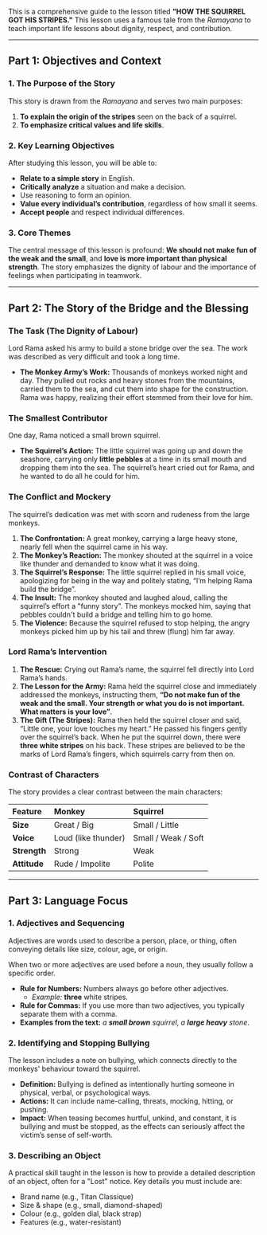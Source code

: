This is a comprehensive guide to the lesson titled **"HOW THE SQUIRREL GOT HIS STRIPES."** This lesson uses a famous tale from the *Ramayana* to teach important life lessons about dignity, respect, and contribution.

***

## Part 1: Objectives and Context

### 1. The Purpose of the Story
This story is drawn from the *Ramayana* and serves two main purposes:
1.  **To explain the origin of the stripes** seen on the back of a squirrel.
2.  **To emphasize critical values and life skills**.

### 2. Key Learning Objectives
After studying this lesson, you will be able to:
*   **Relate to a simple story** in English.
*   **Critically analyze** a situation and make a decision.
*   Use reasoning to form an opinion.
*   **Value every individual’s contribution**, regardless of how small it seems.
*   **Accept people** and respect individual differences.

### 3. Core Themes
The central message of this lesson is profound: **We should not make fun of the weak and the small**, and **love is more important than physical strength**. The story emphasizes the dignity of labour and the importance of feelings when participating in teamwork.

***

## Part 2: The Story of the Bridge and the Blessing

### The Task (The Dignity of Labour)

Lord Rama asked his army to build a stone bridge over the sea. The work was described as very difficult and took a long time.

*   **The Monkey Army’s Work:** Thousands of monkeys worked night and day. They pulled out rocks and heavy stones from the mountains, carried them to the sea, and cut them into shape for the construction. Rama was happy, realizing their effort stemmed from their love for him.

### The Smallest Contributor

One day, Rama noticed a small brown squirrel.

*   **The Squirrel’s Action:** The little squirrel was going up and down the seashore, carrying only **little pebbles** at a time in its small mouth and dropping them into the sea. The squirrel’s heart cried out for Rama, and he wanted to do all he could for him.

### The Conflict and Mockery

The squirrel’s dedication was met with scorn and rudeness from the large monkeys.

1.  **The Confrontation:** A great monkey, carrying a large heavy stone, nearly fell when the squirrel came in his way.
2.  **The Monkey’s Reaction:** The monkey shouted at the squirrel in a voice like thunder and demanded to know what it was doing.
3.  **The Squirrel’s Response:** The little squirrel replied in his small voice, apologizing for being in the way and politely stating, “I’m helping Rama build the bridge”.
4.  **The Insult:** The monkey shouted and laughed aloud, calling the squirrel’s effort a "funny story". The monkeys mocked him, saying that pebbles couldn't build a bridge and telling him to go home.
5.  **The Violence:** Because the squirrel refused to stop helping, the angry monkeys picked him up by his tail and threw (flung) him far away.

### Lord Rama’s Intervention

1.  **The Rescue:** Crying out Rama’s name, the squirrel fell directly into Lord Rama’s hands.
2.  **The Lesson for the Army:** Rama held the squirrel close and immediately addressed the monkeys, instructing them, **“Do not make fun of the weak and the small. Your strength or what you do is not important. What matters is your love”**.
3.  **The Gift (The Stripes):** Rama then held the squirrel closer and said, “Little one, your love touches my heart.” He passed his fingers gently over the squirrel’s back. When he put the squirrel down, there were **three white stripes** on his back. These stripes are believed to be the marks of Lord Rama’s fingers, which squirrels carry from then on.

### Contrast of Characters
The story provides a clear contrast between the main characters:

| Feature | Monkey | Squirrel |
| :--- | :--- | :--- |
| **Size** | Great / Big | Small / Little |
| **Voice** | Loud (like thunder) | Small / Weak / Soft |
| **Strength** | Strong | Weak |
| **Attitude** | Rude / Impolite | Polite |

***

## Part 3: Language Focus

### 1. Adjectives and Sequencing

Adjectives are words used to describe a person, place, or thing, often conveying details like size, colour, age, or origin.

When two or more adjectives are used before a noun, they usually follow a specific order.

*   **Rule for Numbers:** Numbers always go before other adjectives.
    *   *Example:* **three** white stripes.
*   **Rule for Commas:** If you use more than two adjectives, you typically separate them with a comma.
*   **Examples from the text:** *a **small brown** squirrel*, *a **large heavy** stone*.

### 2. Identifying and Stopping Bullying

The lesson includes a note on bullying, which connects directly to the monkeys' behaviour toward the squirrel.

*   **Definition:** Bullying is defined as intentionally hurting someone in physical, verbal, or psychological ways.
*   **Actions:** It can include name-calling, threats, mocking, hitting, or pushing.
*   **Impact:** When teasing becomes hurtful, unkind, and constant, it is bullying and must be stopped, as the effects can seriously affect the victim’s sense of self-worth.

### 3. Describing an Object

A practical skill taught in the lesson is how to provide a detailed description of an object, often for a "Lost" notice. Key details you must include are:

*   Brand name (e.g., Titan Classique)
*   Size & shape (e.g., small, diamond-shaped)
*   Colour (e.g., golden dial, black strap)
*   Features (e.g., water-resistant)